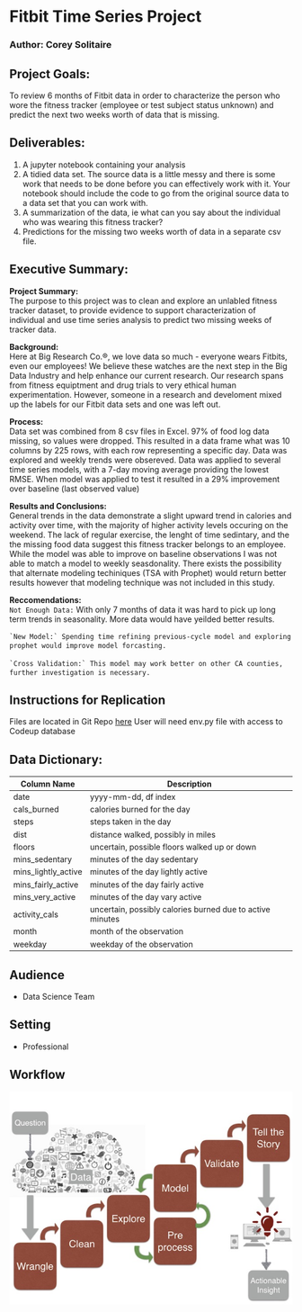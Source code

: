 # Fitbit Time Series Project

### Author: Corey Solitaire

## Project Goals: 
To review 6 months of Fitbit data in order to characterize the person who wore the fitness tracker (employee or test subject status unknown) and predict the next two weeks worth of data that is missing.  

## Deliverables:
1. A jupyter notebook containing your analysis
2. A tidied data set. The source data is a little messy and there is some work that needs to be done before you can effectively work with it. Your notebook should include the code to go from the original source data to a data set that you can work with.
3. A summarization of the data, ie what can you say about the individual who was wearing this fitness tracker?
4. Predictions for the missing two weeks worth of data in a separate csv file.

## Executive Summary: 

**Project Summary:**   
The purpose to this project was to clean and explore an unlabled fitness tracker dataset, to provide evidence to support characterization of individual and use time series analysis to predict two missing weeks of tracker data.  

**Background:**   
Here at Big Research Co.®, we love data so much - everyone wears Fitbits, even our employees! We believe these watches are the next step in the Big Data Industry and help enhance our current research. Our research spans from fitness equiptment and drug trials to very ethical human experimentation.
However, someone in a research and develoment mixed up the labels for our Fitbit data sets and one was left out.

**Process:**   
Data set was combined from 8 csv files in Excel.  97% of food log data missing, so values were dropped.  This resulted in a data frame what was 10 columns by 225 rows, with each row representing a specific day. Data was explored and weekly trends were obsereved.  Data was applied to several time series models, with a 7-day moving average providing the lowest RMSE.  When model was applied to test it resulted in a 29% improvement over baseline (last observed value)  

**Results and Conclusions:**   
General trends in the data demonstrate a slight upward trend in calories and activity over time, with the majority of higher activity levels occuring on the weekend.  The lack of regular exercise, the lenght of time sedintary, and the the missing food data suggest this fitness tracker belongs to an employee. While the model was able to improve on baseline observations I was not able to match a model to weekly seasdonality.  There exists the possibility that alternate modeling techiniques (TSA with Prophet) would return better results however that modeling technique was not included in this study.  

**Reccomendations:**   
    `Not Enough Data:` With only 7 months of data it was hard to pick up long term trends in seasonality.  More data would have yeilded better results. 

    `New Model:` Spending time refining previous-cycle model and exploring prophet would improve model forcasting. 

    `Cross Validation:` This model may work better on other CA counties, further investigation is necessary.

## Instructions for Replication

Files are located in Git Repo [here](https://github.com/CSolitaire/fitbit_time_series_project)
User will need env.py file with access to Codeup database 


## Data Dictionary:

| Column Name         | Description                                               |
|---------------------|-----------------------------------------------------------|
| date                | yyyy-mm-dd, df index                                      |
| cals_burned         | calories burned for the day                               |
| steps               | steps taken in the day                                    |
| dist                | distance walked, possibly in miles                        |
| floors              | uncertain, possible floors walked up or down              |
| mins_sedentary      | minutes of the day sedentary                              |
| mins_lightly_active | minutes of the day lightly active                         |
| mins_fairly_active  | minutes of the day fairly active                          |
| mins_very_active    | minutes of the day vary active                            |
| activity_cals       | uncertain, possibly calories burned due to active minutes |
| month               | month of the observation                                  |
| weekday             | weekday of the observation                                |  

## Audience
- Data Science Team 

## Setting
- Professional

## Workflow
![](https://github.com/CSolitaire/zillow_cluster_project/blob/main/pipeline%20copy.jpg)